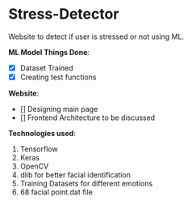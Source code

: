 # Stress-Detector
Website to detect if user is stressed or not using ML.

**ML Model Things Done**:
- [x] Dataset Trained
- [x] Creating test functions

**Website**:
- [] Designing main page
- [] Frontend Architecture to be discussed

**Technologies used**:
1. Tensorflow
2. Keras
3. OpenCV
4. dlib for better facial identification
5. Training Datasets for different emotions
6. 68 facial point.dat file 
